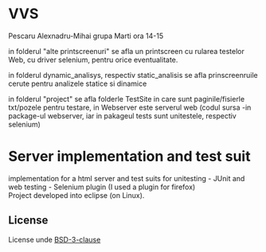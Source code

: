 # VVS

Pescaru Alexnadru-Mihai
grupa Marti ora 14-15

in folderul "alte printscreenuri" se afla un printscreen cu rularea testelor Web, cu driver selenium, pentru orice eventualitate.

in folderul dynamic_analisys, respectiv static_analisis se afla prinscreenruile cerute pentru analizele statice si dinamice

in folderul "project" se afla folderle TestSite in care sunt paginile/fisierle txt/pozele pentru testare, in Webserver este serverul web (codul sursa -in package-ul webserver, iar  in pakageul tests sunt unitestele, respectiv selenium)


# Server implementation and test suit

implementation for a html server and test suits for unitesting - JUnit and web testing - Selenium plugin (I used a plugin for firefox)  
Project developed into eclipse (on Linux).

## License
License unde [BSD-3-clause](https://github.com/UnProgramator/VVS/blob/main/LICENSE)
